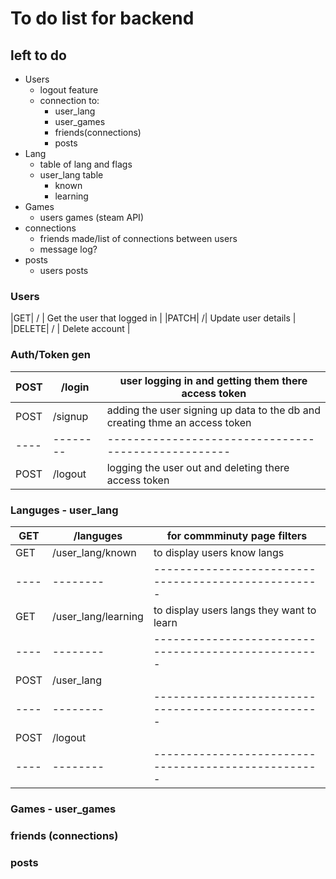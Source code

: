 # To do list for backend
## left to do
- Users
    - logout feature
    - connection to:
        - user_lang
        - user_games
        - friends(connections)
        - posts
- Lang
    - table of lang and flags
    - user_lang table
        - known
        - learning
- Games
    - users games (steam API)
- connections
    - friends made/list of connections between users
    - message log?
- posts
    - users posts

### Users

|GET| /<id> | Get the user that logged in |
|PATCH| /<id>| Update user details |
|DELETE| /<id> | Delete account |

### Auth/Token gen
|POST| /login | user logging in and getting them there access token|
|----|--------| ---------------------------------------------------|
|POST| /signup| adding the user signing up data to the db and creating thme an access token|
|----|--------| ---------------------------------------------------|
|POST| /logout | logging the user out and deleting there access token |
### Languges - user_lang
|GET| /languges| for commminuty page filters |
|----|--------| ---------------------------------------------------|
|GET| /user_lang/known | to display users know langs |
|----|--------| ---------------------------------------------------|
|GET| /user_lang/learning | to display users langs they want to learn|
|----|--------| ---------------------------------------------------|
|POST| /user_lang| |
|----|--------| ---------------------------------------------------|
|POST| /logout | |
|----|--------| ---------------------------------------------------|
### Games - user_games
### friends (connections)
### posts
